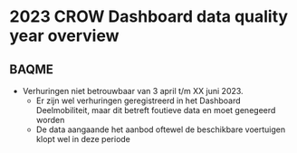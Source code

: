 # 2023 CROW Dashboard data quality year overview

## BAQME

- Verhuringen niet betrouwbaar van 3 april t/m XX juni 2023.
  - Er zijn wel verhuringen geregistreerd in het Dashboard Deelmobiliteit, maar dit betreft foutieve data en moet genegeerd worden
  - De data aangaande het aanbod oftewel de beschikbare voertuigen klopt wel in deze periode
